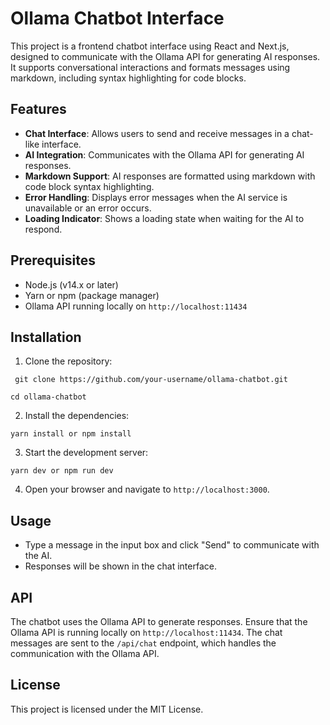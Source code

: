# Ollama Chatbot Interface

This project is a frontend chatbot interface using React and Next.js, designed to communicate with the Ollama API for generating AI responses. It supports conversational interactions and formats messages using markdown, including syntax highlighting for code blocks.

## Features

- **Chat Interface**: Allows users to send and receive messages in a chat-like interface.
- **AI Integration**: Communicates with the Ollama API for generating AI responses.
- **Markdown Support**: AI responses are formatted using markdown with code block syntax highlighting.
- **Error Handling**: Displays error messages when the AI service is unavailable or an error occurs.
- **Loading Indicator**: Shows a loading state when waiting for the AI to respond.

## Prerequisites

- Node.js (v14.x or later)
- Yarn or npm (package manager)
- Ollama API running locally on `http://localhost:11434`

## Installation

1. Clone the repository:

` git clone https://github.com/your-username/ollama-chatbot.git`

`cd ollama-chatbot`

2. Install the dependencies:

`yarn install or npm install`

3. Start the development server:

`yarn dev or npm run dev`

4. Open your browser and navigate to `http://localhost:3000`.

## Usage

- Type a message in the input box and click "Send" to communicate with the AI.
- Responses will be shown in the chat interface.

## API

The chatbot uses the Ollama API to generate responses. Ensure that the Ollama API is running locally on `http://localhost:11434`. The chat messages are sent to the `/api/chat` endpoint, which handles the communication with the Ollama API.

## License

This project is licensed under the MIT License.
